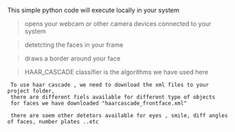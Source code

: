 This simple python code will execute locally in your system


> opens your webcam or other camera devices connected to your system

> detetcting the faces in your frame

> draws a border around your face

> HAAR_CASCADE classifier is the algorithms we have used here

     To use haar cascade , we need to download the xml files to your project folder, 
     there are different fiels available for different type of objects
     for faces we have downloaded "haarcascade_frontface.xml" 
     
     there are soem other detetors available for eyes , smile, diff angles of faces, number plates ..etc
     
     
    

